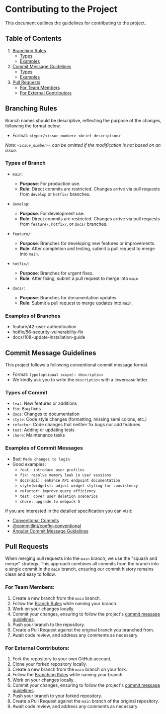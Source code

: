 # Contributing to the Project

This document outlines the guidelines for contributing to the project.

## Table of Contents

1. [Branching Rules](#branching-rules)
    - [Types](#types-of-branch)
    - [Examples](#examples-of-branches)
2. [Commit Message Guidelines](#commit-message-guidelines)
    - [Types](#types-of-commit)
    - [Examples](#examples-of-commit-messages)
3. [Pull Requests](#pull-requests)
    - [For Team Members](#for-team-members)
    - [For External Contributors](#for-external-contributors)

## Branching Rules

Branch names should be descriptive, reflecting the purpose of the changes, following the format below.

- Format: `<type>/<issue_number>-<brief_description>`

_Note: `<issue_number>-` can be omitted if the modification is not based on an issue._

### Types of Branch

- `main`:

    - **Purpose**: For production use.
    - **Rule**: Direct commits are restricted. Changes arrive via pull requests from `develop` or `hotfix/` branches.
  
- `develop`:
  
  - **Purpose**: For development use.
  - **Rule**: Direct commits are restricted. Changes arrive via pull requests from `feature/`, `hotfix/`, or `docs/` branches.

- `feature/`:

    - **Purpose**: Branches for developing new features or improvements.
    - **Rule**: After completion and testing, submit a pull request to merge into `main`.

- `hotfix/`:

    - **Purpose**: Branches for urgent fixes.
    - **Rule**: After fixing, submit a pull request to merge into `main`.

- `docs/`:
    - **Purpose**: Branches for documentation updates.
    - **Rule**: Submit a pull request to merge updates into `main`.

### Examples of Branches

- feature/42-user-authentication
- hotfix/56-security-vulnerability-fix
- docs/108-update-installation-guide

## Commit Message Guidelines

This project follows a following conventional commit message format.

- Format: `type(optional scope): description`
- We kindly ask you to write the `description` with a lowercase letter.

### Types of Commit

- `feat`: New features or additions
- `fix`: Bug fixes
- `docs`: Changes to documentation
- `style`: Code style changes (formatting, missing semi colons, etc.)
- `refactor`: Code changes that neither fix bugs nor add features
- `test`: Adding or updating tests
- `chore`: Maintenance tasks

### Examples of Commit Messages

- Bad: `Made changes to login`
- Good examples:
    - `feat: introduce user profiles`
    - `fix: resolve memory leak in user sessions`
    - `docs(api): enhance API endpoint documentation`
    - `style(widgets): adjust widget styling for consistency`
    - `refactor: improve query efficiency`
    - `test: cover user deletion scenarios`
    - `chore: upgrade to webpack 5`

If you are interested in the detailed specification you can visit:

- [Conventional Commits](https://www.conventionalcommits.org/)
- [@commitlint/config-conventional](https://github.com/conventional-changelog/commitlint/tree/master/%40commitlint/config-conventional#commitlintconfig-conventional)
- [Angular Commit Message Guidelines](https://github.com/angular/angular/blob/22b96b9/CONTRIBUTING.md#-commit-message-guidelines)

## Pull Requests

When merging pull requests into the `main` branch, we use the "squash and merge" strategy. This approach combines all commits from the branch into a single commit in the `main` branch, ensuring our commit history remains clean and easy to follow.

### For Team Members:

1. Create a new branch from the `main` branch.
2. Follow the [Branch Rules](#branching-rules) while naming your branch.
3. Work on your changes locally.
4. Commit your changes, ensuring to follow the project's [commit message guidelines](#commit-message-guidelines).
5. Push your branch to the repository.
6. Create a Pull Request against the original branch you branched from.
7. Await code review, and address any comments as necessary.

### For External Contributors:

1. Fork the repository to your own GitHub account.
2. Clone your forked repository locally.
3. Create a new branch from the `main` branch on your fork.
4. Follow the [Branching Rules](#branching-rules) while naming your branch.
5. Work on your changes locally.
6. Commit your changes, ensuring to follow the project's [commit message guidelines](#commit-message-guidelines).
7. Push your branch to your forked repository.
8. Create a Pull Request against the `main` branch of the original repository.
9. Await code review, and address any comments as necessary.